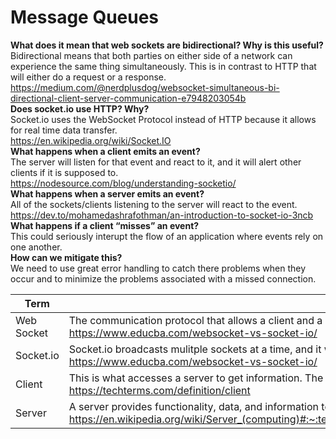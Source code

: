 # Message Queues
__What does it mean that web sockets are bidirectional? Why is this useful?__  
Bidirectional means that both parties on either side of a network can experience the same thing simultaneously. This is in contrast to HTTP that will either do a request or a response.  
https://medium.com/@nerdplusdog/websocket-simultaneous-bi-directional-client-server-communication-e7948203054b  
__Does socket.io use HTTP? Why?__  
Socket.io uses the WebSocket Protocol instead of HTTP because it allows for real time data transfer.  
https://en.wikipedia.org/wiki/Socket.IO  
__What happens when a client emits an event?__  
The server will listen for that event and react to it, and it will alert other clients if it is supposed to.  
https://nodesource.com/blog/understanding-socketio/  
__What happens when a server emits an event?__  
All of the sockets/clients listening to the server will react to the event.  
https://dev.to/mohamedashrafothman/an-introduction-to-socket-io-3ncb  
__What happens if a client “misses” an event?__   
This could seriously interupt the flow of an application where events rely on one another.  
__How can we mitigate this?__  
We need to use great error handling to catch there problems when they occur and to minimize the problems associated with a missed connection.  

|Term | Definition |  
|---|---|
| Web Socket | The communication protocol that allows a client and a server to connect over a TCP protocol. The Web Socket remains open to allow real time data transfer. https://www.educba.com/websocket-vs-socket-io/ |
| Socket.io | Socket.io broadcasts mulitple sockets at a time, and it works on all platforms. It also allows real time data transfer, and there are many advantages to Socket.io https://www.educba.com/websocket-vs-socket-io/|
| Client | This is what accesses a server to get information. The client is the one asking for information or data, and the server is providing it. https://techterms.com/definition/client|
| Server | A server provides functionality, data, and information to clients. A single server can serve mulitple clients. https://en.wikipedia.org/wiki/Server_(computing)#:~:text=In%20computing%2C%20a%20server%20is,called%20the%20client%E2%80%93server%20model.|
